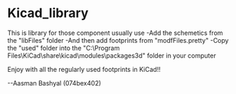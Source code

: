 # Kicad_library
This is library for those component usually use
-Add the schemetics from the "libFiles" folder
-And then add footprints from "modfFiles.pretty"
-Copy the "used" folder into the "C:\Program Files\KiCad\share\kicad\modules\packages3d" folder in your computer

Enjoy with all the regularly used footprints in KiCad!!



--Aasman Bashyal (074bex402)

